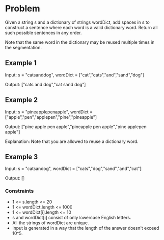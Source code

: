 # Problem

Given a string s and a dictionary of strings wordDict, add spaces in s to construct a sentence where each word is a valid dictionary word. Return all such possible sentences in any order.

Note that the same word in the dictionary may be reused multiple times in the segmentation.

## Example 1

Input: s = "catsanddog", wordDict = ["cat","cats","and","sand","dog"]

Output: ["cats and dog","cat sand dog"]

## Example 2

Input: s = "pineapplepenapple", wordDict = ["apple","pen","applepen","pine","pineapple"]

Output: ["pine apple pen apple","pineapple pen apple","pine applepen apple"]

Explanation: Note that you are allowed to reuse a dictionary word.

## Example 3

Input: s = "catsandog", wordDict = ["cats","dog","sand","and","cat"]

Output: []

### Constraints

- 1 <= s.length <= 20
- 1 <= wordDict.length <= 1000
- 1 <= wordDict[i].length <= 10
- s and wordDict[i] consist of only lowercase English letters.
- All the strings of wordDict are unique.
- Input is generated in a way that the length of the answer doesn't exceed 10^5.
